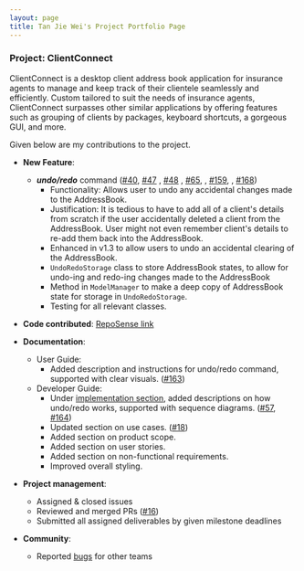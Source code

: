 ```yaml
---
layout: page
title: Tan Jie Wei's Project Portfolio Page
---
```


### Project: ClientConnect

ClientConnect is a desktop client address book application for insurance agents to manage and keep track of their clientele seamlessly and efficiently. Custom tailored to suit the needs of insurance agents, ClientConnect surpasses other similar applications by offering features such as grouping of clients by packages, keyboard shortcuts, a gorgeous GUI, and more.

Given below are my contributions to the project.

* **New Feature**:
  * ***undo/redo*** command ([\#40](https://github.com/AY2122S2-CS2103-W17-3/tp/pull/40), [\#47](https://github.com/AY2122S2-CS2103-W17-3/tp/pull/47) , [\#48](https://github.com/AY2122S2-CS2103-W17-3/tp/pull/48) , [\#65](https://github.com/AY2122S2-CS2103-W17-3/tp/pull/65), , [\#159](https://github.com/AY2122S2-CS2103-W17-3/tp/pull/159), , [\#168](https://github.com/AY2122S2-CS2103-W17-3/tp/pull/168))
    * Functionality: Allows user to undo any accidental changes made to the AddressBook.
    * Justification: It is tedious to have to add all of a client's details from scratch if the user accidentally deleted a client from the AddressBook. User might not even remember client's details to re-add them back into the AddressBook.
    * Enhanced in v1.3 to allow users to undo an accidental clearing of the AddressBook.
    * `UndoRedoStorage` class to store AddressBook states, to allow for undo-ing and redo-ing changes made to the AddressBook
    * Method in `ModelManager` to make a deep copy of AddressBook state for storage in `UndoRedoStorage`.
    * Testing for all relevant classes.

* **Code contributed**: [RepoSense link](https://nus-cs2103-ay2122s2.github.io/tp-dashboard/?search=jiewei98&breakdown=true&sort=groupTitle&sortWithin=title&since=2022-02-18&timeframe=commit&mergegroup=&groupSelect=groupByRepos&checkedFileTypes=docs~functional-code~test-code~other)

* **Documentation**:
    * User Guide:
        * Added description and instructions for undo/redo command, supported with clear visuals. ([\#163](https://github.com/AY2122S2-CS2103-W17-3/tp/pull/163))
    * Developer Guide:
        * Under [implementation section](../DeveloperGuide.md#Implementation), added descriptions on how undo/redo works, supported with sequence diagrams. ([\#57](https://github.com/AY2122S2-CS2103-W17-3/tp/pull/57), [\#164](https://github.com/AY2122S2-CS2103-W17-3/tp/pull/164))
        * Updated section on use cases. ([\#18](https://github.com/AY2122S2-CS2103-W17-3/tp/pull/18))
        * Added section on product scope.
        * Added section on user stories.
        * Added section on non-functional requirements.
        * Improved overall styling.

* **Project management**:
    * Assigned & closed issues
    * Reviewed and merged PRs ([\#16](https://github.com/AY2122S2-CS2103-W17-3/tp/pull/16))
    * Submitted all assigned deliverables by given milestone deadlines

* **Community**:
    * Reported [bugs](https://github.com/jiewei98/ped/issues) for other teams